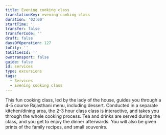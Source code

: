 ```yaml
---
title: Evening cooking class
translationKey: evening-cooking-class
duration: '02:00'
startTime: ''
transfer: false
transferCode: ''
draft: false
daysOfOperation: 127
toCity: ''
toCitiesId: ''
owntransport: false
guide: false
id: services
type: excursions
tags:
  - Services
  - Evening cooking class
---
```

This fun cooking class, led by the lady of the house, guides you through a 4-5 course Rajasthani menu, including dessert. Conducted in a separate kitchen/dining area, the 2-3 hour class class is interactive, and takes you through the whole cooking process. Tea and drinks are served during the class, and you get to enjoy the dinner afterwards. You will also be given prints of the family recipes, and small souvenirs.
